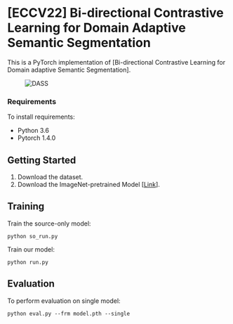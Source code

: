 # [ECCV22] Bi-directional Contrastive Learning for Domain Adaptive Semantic Segmentation

This is a PyTorch implementation of [Bi-directional Contrastive Learning for Domain adaptive Semantic Segmentation].  

<figure>
    <img src="/paper_images/overview.png" alt="DASS">
</figure>

### Requirements

To install requirements:

- Python 3.6
- Pytorch 1.4.0

## Getting Started

1. Download the dataset. 
2. Download the ImageNet-pretrained Model [[Link](https://drive.google.com/open?id=13kjtX481LdtgJcpqD3oROabZyhGLSBm2)].

## Training

Train the source-only model:

```train
python so_run.py
```

Train our model:

```train
python run.py
```

## Evaluation

To perform evaluation on single model:

```eval
python eval.py --frm model.pth --single

